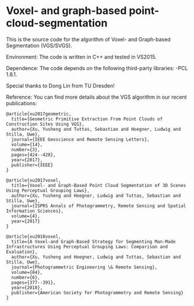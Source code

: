 # Voxel- and graph-based point-cloud-segmentation
This is the source code for the algorithm of Voxel- and Graph-based Segmentation (VGS/SVGS).

Environment:
The code is written in C++ and tested in VS2015.

Dependence:
The code depends on the following third-party libraries:
-PCL 1.8.1.

Special thanks to Dong Lin from TU Dresden!

Reference:
You can find more details about the VGS algorithm in our recent publications:

```
@article{xu2017geometric,  
  title={Geometric Primitive Extraction From Point Clouds of Construction Sites Using VGS},  
  author={Xu, Yusheng and Tuttas, Sebastian and Hoegner, Ludwig and Stilla, Uwe},  
  journal={IEEE Geoscience and Remote Sensing Letters},    
  volume={14},  
  number={3},  
  pages={424--428},  
  year={2017},  
  publisher={IEEE}  
}

@article{xu2017voxel,  
  title={Voxel- and Graph-Based Point Cloud Segmentation of 3D Scenes Using Perceptual Grouping Laws},  
  author={Xu, Yusheng and Hoegner, Ludwig and Tuttas, Sebastian and Stilla, Uwe},  
  journal={ISPRS Annals of Photogrammetry, Remote Sensing and Spatial Information Sciences},  
  volume={4},  
  year={2017}  
}

@article{xu2018voxel,
  title={A Voxel-and Graph-Based Strategy for Segmenting Man-Made Infrastructures Using Perceptual Grouping Laws: Comparison and Evaluation},
  author={Xu, Yusheng and Hoegner, Ludwig and Tuttas, Sebastian and Stilla, Uwe},
  journal={Photogrammetric Engineering \& Remote Sensing},
  volume={84},
  number={6},
  pages={377--391},
  year={2018},
  publisher={American Society for Photogrammetry and Remote Sensing}
}
```
